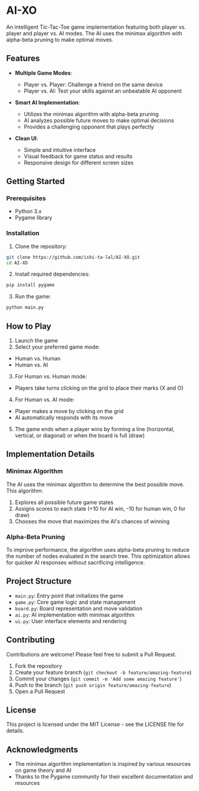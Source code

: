 # AI-XO

An intelligent Tic-Tac-Toe game implementation featuring both player vs. player and player vs. AI modes. The AI uses the minimax algorithm with alpha-beta pruning to make optimal moves.

## Features

- **Multiple Game Modes**:
  - Player vs. Player: Challenge a friend on the same device
  - Player vs. AI: Test your skills against an unbeatable AI opponent
  
- **Smart AI Implementation**:
  - Utilizes the minimax algorithm with alpha-beta pruning
  - AI analyzes possible future moves to make optimal decisions
  - Provides a challenging opponent that plays perfectly

- **Clean UI**:
  - Simple and intuitive interface
  - Visual feedback for game status and results
  - Responsive design for different screen sizes

## Getting Started

### Prerequisites

- Python 3.x
- Pygame library

### Installation

1. Clone the repository:
```bash
git clone https://github.com/ishi-ta-lal/AI-XO.git
cd AI-XO
```

2. Install required dependencies:
```bash
pip install pygame
```

3. Run the game:

```bash
python main.py
```

## How to Play

1. Launch the game
2. Select your preferred game mode:
- Human vs. Human
- Human vs. AI
3. For Human vs. Human mode:
- Players take turns clicking on the grid to place their marks (X and O)
4. For Human vs. AI mode:
- Player makes a move by clicking on the grid
- AI automatically responds with its move
5. The game ends when a player wins by forming a line (horizontal, vertical, or diagonal) or when the board is full (draw)

## Implementation Details

### Minimax Algorithm

The AI uses the minimax algorithm to determine the best possible move. This algorithm:

1. Explores all possible future game states
2. Assigns scores to each state (+10 for AI win, -10 for human win, 0 for draw)
3. Chooses the move that maximizes the AI's chances of winning

### Alpha-Beta Pruning

To improve performance, the algorithm uses alpha-beta pruning to reduce the number of nodes evaluated in the search tree. This optimization allows for quicker AI responses without sacrificing intelligence.

## Project Structure

- `main.py`: Entry point that initializes the game
- `game.py`: Core game logic and state management
- `board.py`: Board representation and move validation
- `ai.py`: AI implementation with minimax algorithm
- `ui.py`: User interface elements and rendering

## Contributing

Contributions are welcome! Please feel free to submit a Pull Request.

1. Fork the repository
2. Create your feature branch (`git checkout -b feature/amazing-feature`)
3. Commit your changes (`git commit -m 'Add some amazing feature'`)
4. Push to the branch (`git push origin feature/amazing-feature`)
5. Open a Pull Request

## License

This project is licensed under the MIT License - see the LICENSE file for details.

## Acknowledgments

- The minimax algorithm implementation is inspired by various resources on game theory and AI
- Thanks to the Pygame community for their excellent documentation and resources
